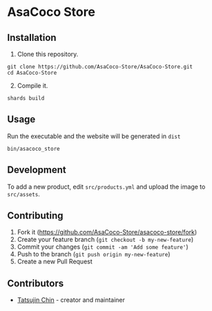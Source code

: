 # AsaCoco Store

## Installation

1. Clone this repository.

```
git clone https://github.com/AsaCoco-Store/AsaCoco-Store.git
cd AsaCoco-Store
```

2. Compile it.

```
shards build
```

## Usage

Run the executable and the website will be generated in `dist`

```
bin/asacoco_store
```

## Development

To add a new product, edit `src/products.yml` and upload the image to `src/assets`.

## Contributing

1. Fork it (<https://github.com/AsaCoco-Store/asacoco-store/fork>)
2. Create your feature branch (`git checkout -b my-new-feature`)
3. Commit your changes (`git commit -am 'Add some feature'`)
4. Push to the branch (`git push origin my-new-feature`)
5. Create a new Pull Request

## Contributors

- [Tatsujin Chin](https://github.com/c910335) - creator and maintainer
